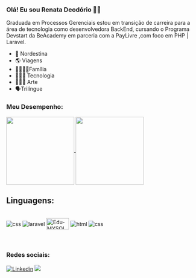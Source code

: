 ### Olá! Eu sou Renata Deodório 👋🏽

Graduada em Processos Gerenciais estou em transição de carreira para a área de tecnologia como desenvolvedora BackEnd, 
cursando o Programa Devstart da BeAcademy em parceria com a PayLivre ,com foco em PHP | Laravel.


- 🌵 Nordestina
- 🌎 Viagens
- 👨‍👩‍👦‍👦Família
- 👩🏾‍💻 Tecnologia
- 👩🏾‍🎨 Arte
- 🗣Trilíngue

### Meu Desempenho:
<div>
  <a href="https://github.com/renatadeodorio">
    
 <img align="center" height ="180em" src="https://github-readme-stats.vercel.app/api?username=renatadeodorio&show_icons=true&theme=tokyonight&include_all_commits=true&count_private=true"/>
         
 <img align="center" height="180em" src="https://github-readme-stats.vercel.app/api/top-langs/?username=renatadeodorio&layout=compact&langs_count=7&theme=tokyonight&include_all_commits=true&count_private=true"/>
</a>

## Linguagens:

<div style='display: inline block'><br>
    <img align='center' alt="css" src="https://img.shields.io/badge/PHP-777BB4?style=for-the-badge&logo=php&logoColor=black"/>
    <img align='center' alt="laravel" src="https://img.shields.io/badge/Laravel-FF2D20?style=for-the-badge&logo=laravel&logoColor=black"/>
    <img align="center" alt="Edu-MYSQL" height="30" width="60"  SRC="https://img.shields.io/badge/MySQL-00000F?style=for-the-badge&logo=mysql&logoColor=white">
    <img align='center' alt="html" src="https://img.shields.io/badge/HTML-239120?style=for-the-badge&logo=html5&logoColor=black"/>
    <img align='center' alt="css" src="https://img.shields.io/badge/CSS-239120?&style=for-the-badge&logo=css3&logoColor=black"/>   
</div><br><br>

### Redes sociais:

[![Linkedin](https://img.shields.io/badge/LinkedIn-0077B5?style=for-the-badge&logo=linkedin&logoColor=white)](https://www.linkedin.com/in/renata-deod%C3%B3rio-293b63228)
<a href ="mailto:renatadeod@gmail.com"><img src="https://img.shields.io/badge/Gmail-D14836?style=for-the-badge&logo=gmail&logoColor=white" target="_blank"></a>





